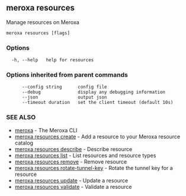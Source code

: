## meroxa resources

Manage resources on Meroxa

```
meroxa resources [flags]
```

### Options

```
  -h, --help   help for resources
```

### Options inherited from parent commands

```
      --config string      config file
      --debug              display any debugging information
      --json               output json
      --timeout duration   set the client timeout (default 10s)
```

### SEE ALSO

* [meroxa](meroxa.md)	 - The Meroxa CLI
* [meroxa resources create](meroxa_resources_create.md)	 - Add a resource to your Meroxa resource catalog
* [meroxa resources describe](meroxa_resources_describe.md)	 - Describe resource
* [meroxa resources list](meroxa_resources_list.md)	 - List resources and resource types
* [meroxa resources remove](meroxa_resources_remove.md)	 - Remove resource
* [meroxa resources rotate-tunnel-key](meroxa_resources_rotate-tunnel-key.md)	 - Rotate the tunnel key for a resource
* [meroxa resources update](meroxa_resources_update.md)	 - Update a resource
* [meroxa resources validate](meroxa_resources_validate.md)	 - Validate a resource


